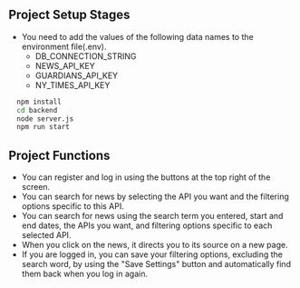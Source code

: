 ## Project Setup Stages

-   You need to add the values of the following data names to the environment file(.env).
    -   DB_CONNECTION_STRING
    -   NEWS_API_KEY
    -   GUARDIANS_API_KEY
    -   NY_TIMES_API_KEY

```bash
  npm install
  cd backend
  node server.js
  npm run start
```

## Project Functions

-   You can register and log in using the buttons at the top right of the screen.
-   You can search for news by selecting the API you want and the filtering options specific to this API.
-   You can search for news using the search term you entered, start and end dates, the APIs you want, and filtering options specific to each selected API.
-   When you click on the news, it directs you to its source on a new page.
-   If you are logged in, you can save your filtering options, excluding the search word, by using the "Save Settings" button and automatically find them back when you log in again.
